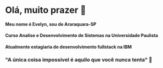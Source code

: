 # **Olá, muito prazer** 👋
#### Meu nome é Evelyn, sou de Araraquara-SP
#### Curso Analise e Desenvolvimento de Sistemas na Universidade Paulista
#### Atualmente estagiaria de desenvolvimento fullstack na IBM
### "A única coisa impossível é aquilo que você nunca tenta" 🚀

